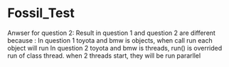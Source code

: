 # Fossil_Test
Anwser for question 2:
Result in question 1 and question 2 are different because :
In question 1 toyota and bmw is objects, when call run each object will run
In question 2 toyota and bmw is threads, run() is overrided run of class thread. when 2 threads start, they will be run pararllel
